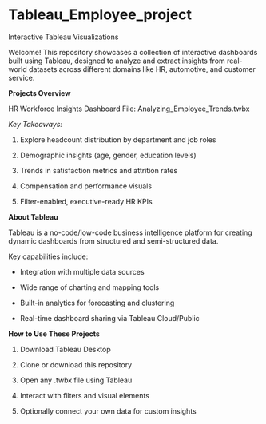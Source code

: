 # Tableau_Employee_project
Interactive Tableau Visualizations

Welcome! This repository showcases a collection of interactive dashboards built using Tableau, designed to analyze and extract insights from real-world datasets across different domains like HR, automotive, and customer service.

**Projects Overview**

HR Workforce Insights
Dashboard File: Analyzing_Employee_Trends.twbx

*Key Takeaways:*

1. Explore headcount distribution by department and job roles

2. Demographic insights (age, gender, education levels)

3. Trends in satisfaction metrics and attrition rates

4. Compensation and performance visuals

5. Filter-enabled, executive-ready HR KPIs

**About Tableau**

Tableau is a no-code/low-code business intelligence platform for creating dynamic dashboards from structured and semi-structured data. 

Key capabilities include:

- Integration with multiple data sources

- Wide range of charting and mapping tools

- Built-in analytics for forecasting and clustering

- Real-time dashboard sharing via Tableau Cloud/Public

**How to Use These Projects**

1. Download Tableau Desktop

2. Clone or download this repository

3. Open any .twbx file using Tableau

4. Interact with filters and visual elements

5. Optionally connect your own data for custom insights
